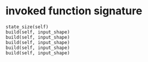 # invoked function signature

```text
state_size(self)
build(self, input_shape)
build(self, input_shape)
build(self, input_shape)
build(self, input_shape)
build(self, input_shape)
```